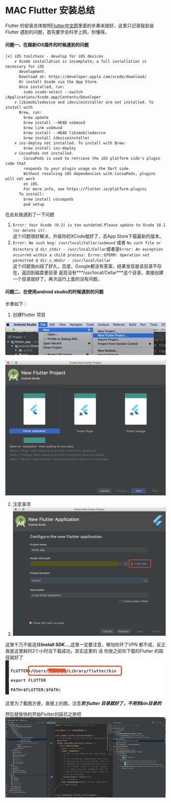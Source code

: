 # MAC Flutter 安装总结

Flutter 的安装总体按照[Flutter中文网]里面的步奏来就好，这里只记录我安装Flutter 遇到的问题，首先要学会科学上网，你懂得。


#### 问题一、在跟新IOS插件的时候遇到的问题


```
[✗] iOS toolchain - develop for iOS devices
    ✗ Xcode installation is incomplete; a full installation is necessary for iOS
      development.
      Download at: https://developer.apple.com/xcode/download/
      Or install Xcode via the App Store.
      Once installed, run:
        sudo xcode-select --switch /Applications/Xcode.app/Contents/Developer
    ✗ libimobiledevice and ideviceinstaller are not installed. To install with
      Brew, run:
        brew update
        brew install --HEAD usbmuxd
        brew link usbmuxd
        brew install --HEAD libimobiledevice
        brew install ideviceinstaller
    ✗ ios-deploy not installed. To install with Brew:
        brew install ios-deploy
    ✗ CocoaPods not installed.
        CocoaPods is used to retrieve the iOS platform side's plugin code that
        responds to your plugin usage on the Dart side.
        Without resolving iOS dependencies with CocoaPods, plugins will not work
        on iOS.
        For more info, see https://flutter.io/platform-plugins
      To install:
        brew install cocoapods
        pod setup

```

在此处我遇到了一下问题  

1. ```Error: Your Xcode (9.2) is too outdated.Please update to Xcode 10.1 (or delete it).```  
这个问题很好解决，升级你的XCode就好了，去App Store下载最新的版本。  
2. ```Error: No such keg: /usr/local/Cellar/usbmuxd``` 或者 ```No such file or directory @ dir_chdir - /usr/local/Cellar```或者是```Error: An exception occurred within a child process:
  Errno::EPERM: Operation not permitted @ dir_s_mkdir - /usr/local/Cellar```  
     这个问题我纠结了好久，百度、Google都没有答案，结果发现是该目录不存在，返回到磁盘更目录 返现没有***/usr/local/Cellar***这个目录，直接创建一个目录就好了，再次运行上面的没有问题。

#### 问题二、在使用android studio的时候遇到的问题
步奏如下：  

1. 创建Flutter 项目  


![](https://raw.githubusercontent.com/LZHS/MarkDownWords/master/images/BE1FA8E3-2A8A-4452-A030-F3BA6D08AAF1.png)

![](https://raw.githubusercontent.com/LZHS/MarkDownWords/master/images/64CA7DF4-FACD-4496-B3D5-0808EB382C78.png)
 
2. 注意事项
3. ![](https://raw.githubusercontent.com/LZHS/MarkDownWords/master/images/3A416D2E-A4AF-4B94-BF64-C36B6241EC34.png) 
 
 这里千万不能选择***Install SDK...***,这里一定要注意，哪怕你开了VPN 都不成，反正我是这里耗时2个小时没下载成功，其实这里的 话 你放之前你下载的Flutter 的路径就好了
 ![](https://raw.githubusercontent.com/LZHS/MarkDownWords/master/images/7C882A8D-FAA4-4AB4-95EF-C11582F3F256.png)
 
 这里为了截图方便，直接上的图，注意***到 flutter 目录就好了，不用到bin目录的***
 
 然后就愉快的开始Flutter的踩坑之旅吧   
 ![](https://raw.githubusercontent.com/LZHS/MarkDownWords/master/images/DF6EEF58-7A0A-4737-9D0D-CA38A0CC1A96.png)






[Flutter中文网]:https://flutterchina.club/setup-macos/
